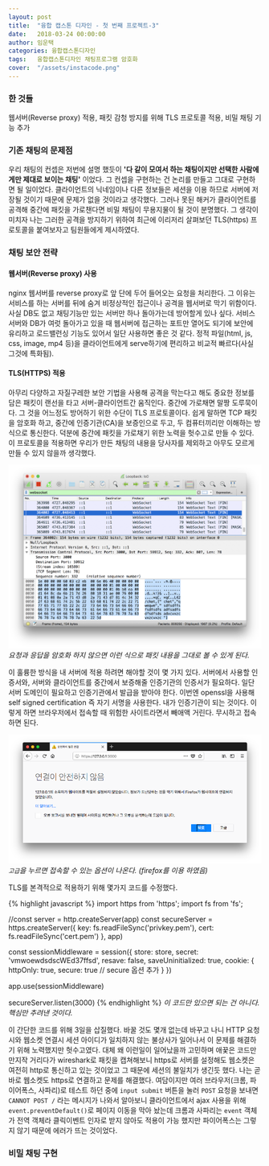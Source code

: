 ```yaml
---
layout: post
title:  "융합 캡스톤 디자인 - 첫 번째 프로젝트-3"
date:   2018-03-24 00:00:00
author: 임운택
categories: 융합캡스톤디자인
tags:	융합캡스톤디자인 채팅프로그램 암호화
cover:  "/assets/instacode.png"
---
```


### 한 것들

웹서버(Reverse proxy) 적용, 패킷 감청 방지를 위해 TLS 프로토콜 적용, 비밀 채팅 기능 추가

### 기존 채팅의 문제점

우리 채팅의 컨셉은 저번에 설명 했듯이 **'다 같이 모여서 하는 채팅이지만 선택한 사람에게만 제대로 보이는 채팅'** 이었다. 그 컨셉을 구현하는 건 논리를 만들고 그대로 구현하면 될 일이었다. 클라이언트의 닉네임이나 다른 정보들은 세션을 이용 하므로 서버에 저장될 것이기 때문에 문제가 없을 것이라고 생각했다. 그러나 못된 해커가 클라이언트를 공격해 중간에 패킷을 가로챈다면 비밀 채팅이 무용지물이 될 것이 분명했다. 그 생각이 미치자 나는 그러한 공격을 방지하기 위하여 최근에 이리저리 살펴보던 TLS(https) 프로토콜을 붙여보자고 팀원들에게 제시하였다.

### 채팅 보안 전략

#### 웹서버(Reverse proxy) 사용

nginx 웹서버를 reverse proxy로 앞 단에 두어 들어오는 요청을 처리한다. 그 이유는 서비스를 하는 서버를 뒤에 숨겨 비정상적인 접근이나 공격을 웹서버로 막기 위함이다. 사실 DB도 없고 채팅기능만 있는 서버만 하나 돌아가는데 방어할게 있나 싶다. 서비스 서버와 DB가 여럿 돌아가고 있을 때 웹서버에 접근하는 포트만 열어도 되기에 보안에 유리하고 로드밸런싱 기능도 있어서 일단 사용하면 좋은 것 같다. 정적 파일(html, js, css, image, mp4 등)을 클라이언트에게 serve하기에 편리하고 비교적 빠르다(사실 그것에 특화됨).

#### TLS(HTTPS) 적용

아무리 다양하고 자질구레한 보안 기법을 사용해 공격을 막는다고 해도 중요한 정보를 담은 패킷이 랜선을 타고 서버-클라이언트간 움직인다. 중간에 가로채면 말짱 도루묵이다. 그 것을 어느정도 방어하기 위한 수단이 TLS 프로토콜이다. 쉽게 말하면 TCP 패킷을 암호화 하고, 중간에 인증기관(CA)을 보증인으로 두고, 두 컴퓨터끼리만 이해하는 방식으로 통신한다. 덕분에 중간에 패킷을 가로채기 위한 노력을 헛수고로 만들 수 있다. 이 프로토콜을 적용하면 우리가 만든 채팅의 내용을 당사자를 제외하고 아무도 모르게 만들 수 있지 않을까 생각했다.

![image](/assets/ben1-packet1.png)
_요청과 응답을 암호화 하지 않으면 이런 식으로 패킷 내용을 그대로 볼 수 있게 된다._

이 훌륭한 방식을 내 서버에 적용 하려면 해야할 것이 몇 가지 있다. 서버에서 사용할 인증서와, 서버와 클라이언트를 중간에서 보증해줄 인증기관의 인증서가 필요하다. 일단 서버 도메인이 필요하고 인증기관에서 발급을 받아야 한다. 이번엔 openssl을 사용해 self signed certification 즉 자기 서명을 사용한다. 내가 인증기관이 되는 것이다. 이렇게 하면 브라우저에서 접속할 때 위험한 사이트라면서 빼애액 거린다. 무시하고 접속하면 된다.

![image](/assets/ben1-browser1.png)
_`고급`을 누르면 접속할 수 있는 옵션이 나온다. (firefox를 이용 하였음)_

TLS를 본격적으로 적용하기 위해 몇가지 코드를 수정했다.

{% highlight javascript %}
import https from 'https';
import fs from 'fs';

//const server = http.createServer(app)
const secureServer = https.createServer({
  key: fs.readFileSync('privkey.pem'),
  cert: fs.readFileSync('cert.pem')
}, app)

const sessionMiddleware = session({
  store: store,
  secret: 'vmwoewdsdscWEd37ffsd',
  resave: false,
  saveUninitialized: true,
  cookie: {
    httpOnly: true,
    secure: true // secure 옵션 추가
  }
})

app.use(sessionMiddleware)

secureServer.listen(3000)
{% endhighlight %}
_이 코드만 있으면 되는 건 아니다. 핵심만 추려낸 것이다._

이 간단한 코드를 위해 3일을 삽질했다. 바꿀 것도 몇개 없는데 바꾸고 나니  HTTP 요청시와 웹소켓 연결시 세션 아이디가 일치하지 않는 불상사가 일어나서 이 문제를 해결하기 위해 노력했지만 헛수고였다. 대체 왜 이런일이 일어났을까 고민하며 애꿎은 코드만 만지작 거리다가 wireshark로 패킷을 캡쳐해보니 https로 서버를 설정해도 웹소켓은 여전히 http로 통신하고 있는 것이었고 그 때문에 세션의 불일치가 생긴듯 했다. 나는 곧바로 웹소켓도 https로 연결하고 문제를 해결했다. 여담이지만 여러 브라우저(크롬, 파이어폭스, 사파리)로 테스트 하던 중에 `input submit` 버튼을 눌러 `POST` 요청을 보내면 `CANNOT POST /` 라는 메시지가 나와서 알아보니 클라이언트에서 ajax 사용을 위해 `event.preventDefault()`로 페이지 이동을 막아 놨는데 크롬과 사파리는 `event` 객체가 전역 객체라 클릭이벤트 인자로 받지 않아도 적용이 가능 했지만 파이어폭스는 그렇지 않기 때문에 에러가 뜨는 것이었다.

### 비밀 채팅 구현

